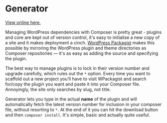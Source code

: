 # Generator

[View online here.](http://generator.jayfreestone.com)

Managing WordPress dependencies with Composer is pretty great - plugins and core are kept out of version control, it's easy to initialise a new copy of a site and it makes deployment a cinch. [WordPress Packagist](https://wpackagist.org/) makes this possible by mirroring the WordPress plugin and theme directories as Composer repositories — it's as easy as adding the source and specifying the plugin.

The best way to manage plugins is to lock in their version number and upgrade carefully, which rules out the `*` option. Every time you want to scaffold out a new project you’ll have to visit WPackagist and search for/copy the plugin you want and paste it into your Composer file. Annoyingly, the site only searches by slug, not title.

Generator lets you type in the actual **name** of the plugin and will automatically fetch the latest version number for inclusion in your composer file, without resorting to `*`. At the end of it you can hit the download button and then `composer install`. It's simple, basic and actually quite useful.
